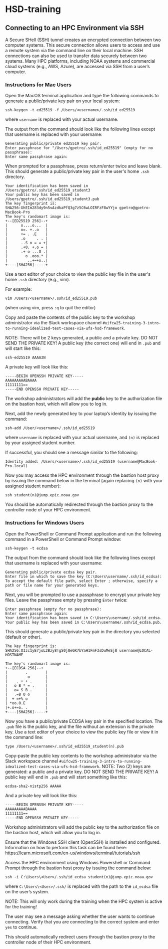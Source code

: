 # HSD-training


## Connecting to an HPC Environment via SSH

A Secure SHell (SSH) tunnel creates an encrypted connection between two computer systems. This secure connection allows users to access and use a remote system via the command line on their local machine. SSH connections can also be used to transfer data securely between two systems. Many HPC platforms, including NOAA systems and commercial cloud systems (e.g., AWS, Azure), are accessed via SSH from a user’s computer.

### Instructions for Mac Users

Open the MacOS terminal application and type the following commands to generate a public/private key pair on your local system: 

```
ssh-keygen -t ed25519 -f /Users/<username>/.ssh/id_ed25519 
```

where `username` is replaced with your actual username. 

The output from the command should look like the following lines except that username is replaced with your username:

```
Generating public/private ed25519 key pair.
Enter passphrase for "/Users/gpetro/.ssh/id_ed25519" (empty for no passphrase): 
Enter same passphrase again:
```

When prompted for a passphrase, press return/enter twice and leave blank. 
This should generate a public/private key pair in the user's home `.ssh` directory.

```
Your identification has been saved in /Users/gpetro/.ssh/id_ed25519_student3
Your public key has been saved in /Users/gpetro/.ssh/id_ed25519_student3.pub
The key fingerprint is:
SHA256:GhEIm283dy9n5vAzdkaPfQ3g7z5C6wLOIRFzF8wYYjo gpetro@gpetro-MacBook-Pro
The key's randomart image is:
+--[ED25519 256]--+
|      o....o...  |
|      o=. +..o   |
|      += . .E    |
|      .o     . . |
|      ..S o = = +|
|      .+0. +.o = |
|      .+ o ...O .|
|        o .ooo.* |
|         ..+=+o..|
+----[SHA256]-----+
```


Use a text editor of your choice to view the public key file in the user's home `.ssh` directory (e.g., vim).

For example:
```
vim /Users/<username>/.ssh/id_ed25519.pub
```
(when using vim, press `:q` to quit the editor)

Copy and paste the contents of the public key to the workshop administrator via the Slack workspace channel `#uifcw25-training-3-intro-to-running-idealized-test-cases-via-ufs-hsd-framework`.  

NOTE: There will be 2 keys generated, a public and a private key. DO NOT SEND THE PRIVATE KEY! A public key (the correct one) will end in `.pub` and will start like this: 

```
ssh-ed25519 AAAA3N
```

A private key will look like this:

```
-----BEGIN OPENSSH PRIVATE KEY-----
AAAAAAAAABAAAA
11111111==
-----END OPENSSH PRIVATE KEY-----
```

The workshop administrators will add the **public** key to the authorization file on the bastion host, which will allow you to log in.

Next, add the newly generated key to your laptop’s identity by issuing the command: 

```
ssh-add /User/<username>/.ssh/id_ed25519
```

where `username` is replaced with your actual username, and `(n)` is replaced by your assigned student number. 

If successful, you should see a message similar to the following:

```
Identity added: /Users/<username>/.ssh/id_ed25519 (username@MacBook-Pro.local)
```

Now you may access the HPC environment through the bastion host proxy by issuing the command below in the terminal (again replacing `(n)` with your assigned student number): 

```
ssh student(n)@jump.epic.noaa.gov
```

You should be automatically redirected through the bastion proxy to the controller node of your HPC environment.  


### Instructions for Windows Users

Open the PowerShell or Command Prompt application and run the following command in a PowerShell or Command Prompt window:
```
ssh-keygen -t ecdsa
```

The output from the command should look like the following lines except that username is replaced with your username:
```
Generating public/private ecdsa key pair.
Enter file in which to save the key (C:\Users\username/.ssh/id_ecdsa):
To accept the default file path, select Enter ; otherwise, specify a path or file name for your generated keys.
```

Next, you will be prompted to use a passphrase to encrypt your private key files. Leave the passphrase empty by pressing `Enter` twice:
```
Enter passphrase (empty for no passphrase):
Enter same passphrase again:
Your identification has been saved in C:\Users\username/.ssh/id_ecdsa.
Your public key has been saved in C:\Users\username/.ssh/id_ecdsa.pub.
```

This should generate a public/private key pair in the directory you selected (default or other).
```
The key fingerprint is:
SHA256:OIzc1yE7joL2Bzy8!gS0j8eGK7bYaH1FmF3sDuMeSj8 username@LOCAL-HOSTNAME

The key's randomart image is:
+--[ECDSA 256]--+
|        .        |
|         o       |
|    . + + .      |
|   o B * = .     |
|   o= S B .      |
|   .=B O o       |
|  + =+% o        |
| *oo.O.E         |
|+.o+=o. .        |
+----[SHA256]-----+ 
```
Now you have a public/private ECDSA key pair in the specified location. The `.pub` file is the public key, and the file without an extension is the private key.
Use a text editor of your choice to view the public key file or view it in the command line:
```
type /Users/<username>/.ssh/id_ed25519_student(n).pub
```

Copy-paste the public key contents to the workshop administrator via the Slack workspace channel `#uifcw25-training-3-intro-to-running-idealized-test-cases-via-ufs-hsd-framework`.
NOTE: Two (2) keys are generated: a public and a private key. DO NOT SEND THE PRIVATE KEY! 
A public key will end in `.pub` and will start something like this: 
```
ecdsa-sha2-nistp256 AAAAA
```

And a private key will look like this: 
```
-----BEGIN OPENSSH PRIVATE KEY-----
AAAAAAAAABAAAA
11111111==
-----END OPENSSH PRIVATE KEY-----
```

Workshop administrators will add the public key to the authorization file on the bastion host, which will allow you to log in.

Ensure that the Windows SSH client (OpenSSH) is installed and configured. Information on how to perform this task can be found here: 
https://learn.microsoft.com/en-us/windows/terminal/tutorials/ssh

Access the HPC environment using Windows Powershell or Command Prompt through the bastion host proxy by issuing the command below: 
```
ssh -i C:\Users\<User>/.ssh/id_ecdsa student(n)@jump.epic.noaa.gov
```
where `C:\Users\<User>/.ssh/` is replaced with the path to the `id_ecdsa` file on the user’s system.

NOTE: This will only work during the training when the HPC system is active for the training! 

The user may see a message asking whether the user wants to continue connecting. 
Verify that you are connecting to the correct system and enter `yes` to continue.

This should automatically redirect users through the bastion proxy to the controller node of their HPC environment. 

